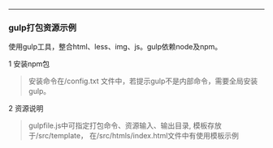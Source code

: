 ---

### gulp打包资源示例

 使用gulp工具，整合html、less、img、js。gulp依赖node及npm。

1 安装npm包

> 安装命令在/config.txt 文件中，若提示gulp不是内部命令，需要全局安装gulp。 

2 资源说明
> gulpfile.js中可指定打包命令、资源输入、输出目录, 模板存放于/src/template， 在/src/htmls/index.html文件中有使用模板示例
